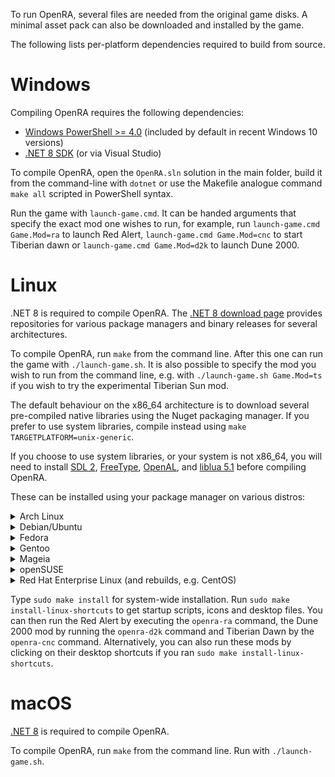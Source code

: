 To run OpenRA, several files are needed from the original game disks.
A minimal asset pack can also be downloaded and installed by the game.

The following lists per-platform dependencies required to build from source.

Windows
=======

Compiling OpenRA requires the following dependencies:
* [Windows PowerShell >= 4.0](https://microsoft.com/powershell) (included by default in recent Windows 10 versions)
* [.NET 8 SDK](https://dotnet.microsoft.com/download/dotnet/8.0) (or via Visual Studio)

To compile OpenRA, open the `OpenRA.sln` solution in the main folder, build it from the command-line with `dotnet` or use the Makefile analogue command `make all` scripted in PowerShell syntax.

Run the game with `launch-game.cmd`. It can be handed arguments that specify the exact mod one wishes to run, for example, run `launch-game.cmd Game.Mod=ra` to launch Red Alert, `launch-game.cmd Game.Mod=cnc` to start Tiberian dawn or `launch-game.cmd Game.Mod=d2k` to launch Dune 2000.

Linux
=====

.NET 8 is required to compile OpenRA. The [.NET 8 download page](https://dotnet.microsoft.com/download/dotnet/8.0) provides repositories for various package managers and binary releases for several architectures.

To compile OpenRA, run `make` from the command line. After this one can run the game with `./launch-game.sh`. It is also possible to specify the mod you wish to run from the command line, e.g. with `./launch-game.sh Game.Mod=ts` if you wish to try the experimental Tiberian Sun mod.

The default behaviour on the x86_64 architecture is to download several pre-compiled native libraries using the Nuget packaging manager. If you prefer to use system libraries, compile instead using `make TARGETPLATFORM=unix-generic`.

If you choose to use system libraries, or your system is not x86_64, you will need to install [SDL 2](https://www.libsdl.org/download-2.0.php), [FreeType](https://gnuwin32.sourceforge.net/packages/freetype.htm), [OpenAL](https://openal-soft.org/), and [liblua 5.1](https://luabinaries.sourceforge.net/download.html) before compiling OpenRA.

These can be installed using your package manager on various distros:

<details><summary>Arch Linux</summary>

```
sudo pacman -S openal libgl freetype2 sdl2 lua51
```
</details>
<details><summary>Debian/Ubuntu</summary>

```
sudo apt install libfreetype6 libopenal1 liblua5.1-0 libsdl2-2.0-0
```
</details>
<details><summary>Fedora</summary>

```
sudo dnf install SDL2 freetype "lua = 5.1" openal-soft
```
</details>
<details><summary>Gentoo</summary>

```
sudo emerge -av media-libs/freetype:2 media-libs/libsdl2 media-libs/openal virtual/opengl '=dev-lang/lua-5.1.5*'
```
</details>
<details><summary>Mageia</summary>

```
sudo dnf install SDL2 freetype "lib*lua5.1" "lib*freetype2" "lib*sdl2.0_0" openal-soft
```
</details>
<details><summary>openSUSE</summary>

```
sudo zypper in openal-soft freetype2 SDL2 lua51
```
</details>
<details><summary>Red Hat Enterprise Linux (and rebuilds, e.g. CentOS)</summary>
The EPEL repository is required in order for the following command to run properly.

```
sudo yum install SDL2 freetype "lua = 5.1" openal-soft
```
</details>

Type `sudo make install` for system-wide installation. Run `sudo make install-linux-shortcuts` to get startup scripts, icons and desktop files. You can then run the Red Alert by executing the `openra-ra` command, the Dune 2000 mod by running the `openra-d2k` command and Tiberian Dawn by the `openra-cnc` command. Alternatively, you can also run these mods by clicking on their desktop shortcuts if you ran `sudo make install-linux-shortcuts`.

macOS
=====

[.NET 8](https://dotnet.microsoft.com/download/dotnet/6.0) is required to compile OpenRA.

To compile OpenRA, run `make` from the command line. Run with `./launch-game.sh`.
